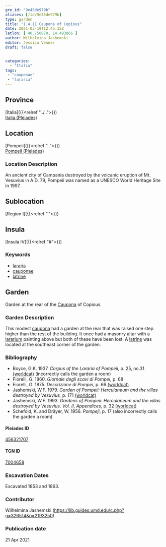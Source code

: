 ```yaml
---
gre_id: "9e45de979b"
aliases: [/id/9e45de979b]
type: garden
title: "I.4.11 Caupona of Copious"
date: 2021-03-19T12:45:15Z
latlon: [ 40.750870, 14.493866 ]
author: Wilhelmina Jashemski
editor: Jessica Venner
draft: false


categories:
  - "Italia"
tags:
 - "cauponae"
 - "lararia"
---
```


## Province
[Italia]({{<relref "../..">}}) \
[Italia (Pleiades)](https://pleiades.stoa.org/places/1052)

## Location
[Pompeii]({{<relref "..">}}) \
[Pompeii (Pleiades)](https://pleiades.stoa.org/places/433032)


### Location Description
An ancient city of Campania destroyed by the volcanic eruption of Mt. Vesuvius in A.D. 79, Pompeii was named as a UNESCO World Heritage Site in 1997.

## Sublocation
[Region I]({{<relref ".">}})
## Insula
[Insula IV]({{<relref "#">}})

### Keywords
- [lararia](http://vocab.getty.edu/page/aat/300400600)
- [cauponae](http://vocab.getty.edu/page/aat/300005208)
- [latrine](http://vocab.getty.edu/page/aat/300007951)

## Garden
Garden at the rear of the [Caupona](http://vocab.getty.edu/page/aat/300005208) of Copious.


### Garden Description
This modest [caupona](http://vocab.getty.edu/page/aat/300005208) had a garden at the rear that was raised one step higher than the rest of the building. It once had a masonry altar with a [lararium](http://vocab.getty.edu/page/aat/300400600) painting above but both of these have been lost. A [latrine](http://vocab.getty.edu/page/aat/300007951) was located at the southeast corner of the garden.

### Bibliography

* Boyce, G.K. 1937. *Corpus of the Lararia of Pompeii*, p. 25, no.31 [(worldcat)](https://www.worldcat.org/title/corpus-of-the-lararia-of-pompeii/oclc/892026154&referer=brief_results) (incorrectly calls the garden a room)   
* Fiorelli, G. 1860. *Giornale degli scavi di Pompei*, p. 68    
* Fiorelli, G. 1875. *Descrizione di Pompei*, p. 66 [(worldcat)](https://www.worldcat.org/title/descrizione-di-pompei/oclc/9528380)   
* Jashemski, W.F. 1979. *Garden of Pompeii: Herculaneum and the villas destroyed by Vesuvius,* p. 171   [(worldcat)](https://www.worldcat.org/title/gardens-of-pompeii-1/oclc/312003872&referer=brief_results)   
* Jashemski, W.F. 1993. *Gardens of Pompeii: Herculaneum and the villas destroyed by Vesuvius. Vol. II, Appendices*, p. 32 [(worldcat)](https://www.worldcat.org/title/gardens-of-pompeii-herculaneum-and-the-villas-destroyed-by-vesuvius-volume-2-appendices/oclc/222353569)  
* Schefold, K. and Dräyer, W. 1956. *Pompeji*, p. 17  (also incorrectly calls the garden a room)


<!--#### Periodo ID-->

<!-- [PERIODO_ID](https://pleiades.stoa.org/places/PLEIADES_ID) -->

#### Pleiades ID
[456321707](https://pleiades.stoa.org/places/456321707)

#### TGN ID
[7004658](http://vocab.getty.edu/page/tgn/7004658)

###  Excavation Dates
Excavated 1853 and 1863.

### Contributor
Wilhelmina Jashemski (https://lib.guides.umd.edu/c.php?g=326514&p=2193250)


### Publication date

21 Apr 2021
<!-- Format: dd MONTH_NAME yyyy -->

<!-- DATE -->
